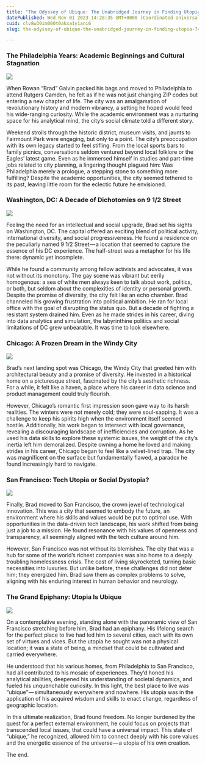 ```yaml
---
title: "The Odyssey of Ubique: The Unabridged Journey in Finding Utopia"
datePublished: Wed Nov 01 2023 14:28:35 GMT+0000 (Coordinated Universal Time)
cuid: clv8w30im000t0akxa1y1ani6
slug: the-odyssey-of-ubique-the-unabridged-journey-in-finding-utopia-745190db808a

---
```


### The Philadelphia Years: Academic Beginnings and Cultural Stagnation

![](https://cdn.hashnode.com/res/hashnode/image/upload/v1713665310487/0ba34ea3-20b8-450a-81ad-cd9207ba5e69.jpeg)

When Rowan “Brad” Galvin packed his bags and moved to Philadelphia to attend Rutgers Camden, he felt as if he was not just changing ZIP codes but entering a new chapter of life. The city was an amalgamation of revolutionary history and modern vibrancy, a setting he hoped would feed his wide-ranging curiosity. While the academic environment was a nurturing space for his analytical mind, the city’s social climate told a different story.

Weekend strolls through the historic district, museum visits, and jaunts to Fairmount Park were engaging, but only to a point. The city’s preoccupation with its own legacy started to feel stifling. From the local sports bars to family picnics, conversations seldom ventured beyond local folklore or the Eagles’ latest game. Even as he immersed himself in studies and part-time jobs related to city planning, a lingering thought plagued him: Was Philadelphia merely a prologue, a stepping stone to something more fulfilling? Despite the academic opportunities, the city seemed tethered to its past, leaving little room for the eclectic future he envisioned.

### Washington, DC: A Decade of Dichotomies on 9 1/2 Street

![](https://cdn.hashnode.com/res/hashnode/image/upload/v1713665311558/1ea6ad91-c82c-4691-ac18-c81a0ae89f90.jpeg)

Feeling the need for an intellectual and social upgrade, Brad set his sights on Washington, DC. The capital offered an exciting blend of political activity, international diversity, and social progressiveness. He found a residence on the peculiarly named 9 1/2 Street — a location that seemed to capture the essence of his DC experience. The half-street was a metaphor for his life there: dynamic yet incomplete.

While he found a community among fellow activists and advocates, it was not without its monotony. The gay scene was vibrant but eerily homogenous: a sea of white men always keen to talk about work, politics, or both, but seldom about the complexities of identity or personal growth. Despite the promise of diversity, the city felt like an echo chamber. Brad channeled his growing frustration into political ambition. He ran for local office with the goal of disrupting the status quo. But a decade of fighting a resistant system drained him. Even as he made strides in his career, diving into data analytics and simulation, the labyrinthine politics and social limitations of DC grew unbearable. It was time to look elsewhere.

### Chicago: A Frozen Dream in the Windy City

![](https://cdn.hashnode.com/res/hashnode/image/upload/v1713665312551/98e7c954-5d3a-4bb4-8c26-fd08eea2dc93.jpeg)

Brad’s next landing spot was Chicago, the Windy City that greeted him with architectural beauty and a promise of diversity. He invested in a historical home on a picturesque street, fascinated by the city’s aesthetic richness. For a while, it felt like a haven, a place where his career in data science and product management could truly flourish.

However, Chicago’s romantic first impression soon gave way to its harsh realities. The winters were not merely cold; they were soul-sapping. It was a challenge to keep his spirits high when the environment itself seemed hostile. Additionally, his work began to intersect with local governance, revealing a discouraging landscape of inefficiencies and corruption. As he used his data skills to explore these systemic issues, the weight of the city’s inertia left him demoralized. Despite owning a home he loved and making strides in his career, Chicago began to feel like a velvet-lined trap. The city was magnificent on the surface but fundamentally flawed, a paradox he found increasingly hard to navigate.

### San Francisco: Tech Utopia or Social Dystopia?

![](https://cdn.hashnode.com/res/hashnode/image/upload/v1713665313682/a19ec92f-2b95-4472-8fa5-9ecbc6468c64.jpeg)

Finally, Brad moved to San Francisco, the crown jewel of technological innovation. This was a city that seemed to embody the future, an environment where his skills and values would be put to optimal use. With opportunities in the data-driven tech landscape, his work shifted from being just a job to a mission. He found resonance with his values of openness and transparency, all seemingly aligned with the tech culture around him.

However, San Francisco was not without its blemishes. The city that was a hub for some of the world’s richest companies was also home to a deeply troubling homelessness crisis. The cost of living skyrocketed, turning basic necessities into luxuries. But unlike before, these challenges did not deter him; they energized him. Brad saw them as complex problems to solve, aligning with his enduring interest in human behavior and neurology.

### The Grand Epiphany: Utopia Is Ubique

![](https://cdn.hashnode.com/res/hashnode/image/upload/v1713665314681/6ad3e600-7a26-4a0f-9965-ceb51b09e187.jpeg)

On a contemplative evening, standing alone with the panoramic view of San Francisco stretching before him, Brad had an epiphany. His lifelong search for the perfect place to live had led him to several cities, each with its own set of virtues and vices. But the utopia he sought was not a physical location; it was a state of being, a mindset that could be cultivated and carried everywhere.

He understood that his various homes, from Philadelphia to San Francisco, had all contributed to his mosaic of experiences. They’d honed his analytical abilities, deepened his understanding of societal dynamics, and fueled his unquenchable curiosity. In this light, the best place to live was “ubique” — simultaneously everywhere and nowhere. His utopia was in the application of his acquired wisdom and skills to enact change, regardless of geographic location.

In this ultimate realization, Brad found freedom. No longer burdened by the quest for a perfect external environment, he could focus on projects that transcended local issues, that could have a universal impact. This state of “ubique,” he recognized, allowed him to connect deeply with his core values and the energetic essence of the universe — a utopia of his own creation.

The end.